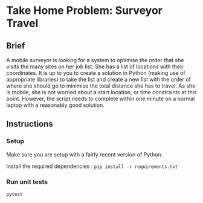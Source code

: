# Take Home Problem: Surveyor Travel

## Brief

A mobile surveyor is looking for a system to optimise the order that she
visits the many sites on her job list. She has a list of locations with
their coordinates. It is up to you to create a solution in Python (making
use of appropriate libraries) to take the list and create a new list with
the order of where she should go to minimise the total distance she has to
travel. As she is mobile, she is not worried about a start location, or
time constraints at this point. However, the script needs to complete within
one minute on a normal laptop with a reasonably good solution.

## Instructions

### Setup
Make sure you are setup with a fairly recent version of Python.

Install the required dependencies : `pip install -r requirements.txt`

### Run unit tests

`pytest`
